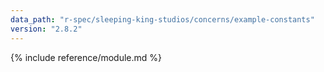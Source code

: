 ```yaml
---
data_path: "r-spec/sleeping-king-studios/concerns/example-constants"
version: "2.8.2"
---
```


{% include reference/module.md %}
